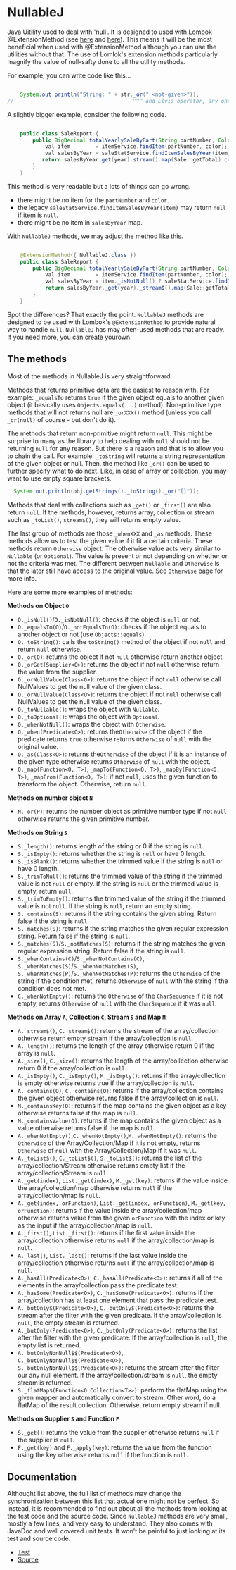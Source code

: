 # NullableJ

Java Uitility used to deal with 'null'.
It is designed to used with Lombok @ExtensionMethod (see [here](https://dzone.com/articles/lomboks-extension-methods) and [here](https://projectlombok.org/features/experimental/ExtensionMethod)).
This means it will be the most beneficial when used with @ExtensionMethod
  although you can use the utilities without that.
The use of Lomlok's extension methods particularly magnify the value of null-safty done to all the utility methods.

For example, you can write code like this...

```Java

    System.out.println("String: " + str._or(" <not-given>"));
//                                      ^^^ and Elvis operator, any one?
```

A slightly bigger example, consider the following code.

```Java

    public class SaleReport {
        public BigDecimal totalYearlySaleByPart(String partNumber, Color color, int year) {
            val item        = itemService.findItem(partNumber, color);
            val salesByYear = saleStatService.findItemSalesByYear(item);
           return salesByYear.get(year).stream().map(Sale::getTotal).collect(reducing(ZERO, BigDecimal::add));
        }
    }
```

This method is very readable but a lots of things can go wrong.
* there might be no item for the `partNumber` and `color`.
* the legacy `saleStatService.findItemSalesByYear(item)` may return `null` if item is `null`.
* there might be no item in `salesByYear` map.

With `NullableJ` methods, we may adjust the method like this.

```Java

    @ExtensionMethod({ NullableJ.class })
    public class SaleReport {
        public BigDecimal totalYearlySaleByPart(String partNumber, Color color, int year) {
            val item        = itemService.findItem(partNumber, color);
            val salesByYear = item._isNotNull() ? saleStatService.findItemSalesByYear(item) : null;
            return salesByYear._get(year)._stream$().map(Sale::getTotal).collect(reducing(ZERO, BigDecimal::add));
        }
    }
```

Spot the differences?
That exactly the point.
`NullableJ` methods are designed to be used with Lombok's `@ExtensionMethod` to provide natural way to handle `null`.
`NullableJ` has may often-used methods that are ready.
If you need more, you can create yourown.

## The methods

Most of the methods in NullableJ is very straightforward.

Methods that returns primitive data are the easiest to reason with.
For example: `_equalsTo` returns `true` if the given object equals to another given object (it basically uses `Objects.equals(...)` method).
Non-primitive type methods that will not returns null are `_orXXX()` method (unless you call `_or(null)` of course - but don't do it).

The methods that return non-primitive might return `null`.
This might be surprise to many as the library to help dealing with `null` should not be returning `null` for any reason.
But there is a reason and that is to allow you to chain the call.
For example: `_toString` will returns a string representation of the given object or null.
Then, the method like `_or()` can be used to further specify what to do next.
Like, in case of array or collection,
  you may want to use empty square brackets.

```Java
  System.out.println(obj.getStrings()._toString()._or("[]"));
```

Methods that deal with collections such as `_get()` or `_first()` are also return `null`.
If the methods, however, returns array, collection or stream such as `_toList()`, `stream$()`, they will returns empty value.

The last group of methods are those `_whenXXX` and `_as` methods.
These methods allow us to test the given value if it fit a certain criteria.
These methods return `Otherwise` object.
The otherwise value acts very similar to `Nullable` (or `Optional`).
The value is present or not depending on whether or not the criteria was met.
The different between `Nullable` and `Otherwise` is that the later still have access to the original value.
See [`Otherwise` page](https://github.com/NawaMan/NullableJ/blob/master/docs/Otherwise.md) for more info.

Here are some more examples of methods:

**Methods on Object `O`**
- `O._isNull()`/`O._isNotNull()`: checks if the object is `null` or not.
- `O._equalsTo(O)`/`O._notEqualsTo(O)`: checks if the object equals to another object or not (use `Objects::equals`).
- `O._toString()`: calls the `toString()` method of the object if not `null` and return `null` otherwise.
- `O._or(O)`: returns the object if not `null` otherwise return another object.
- `O._orGet(Supplier<O>)`: returns the object if not `null` otherwise return the value from the supplier.
- `O._orNullValue(Class<O>)`: returns the object if not `null` otherwise call NullValues to get the null value of the given class.
- `O._orNullValue(Class<O>)`: returns the object if not `null` otherwise call NullValues to get the null value of the given class.
- `O._toNullable()`: wraps the object with `Nullable`.
- `O._toOptional()`: wraps the object with `Optional`.
- `O._whenNotNull()`: wraps the object with `Otherwise`.
- `O._when(Predicate<O>)`: returns the`Otherwise` of the object if the predicate returns `true` otherwise returns `Otherwise` of `null` with the original value.
- `O._as(Class<O>)`: returns the`Otherwise` of the object if it is an instance of the given type otherwise returns `Otherwise` of `null` with the object.
- `O._map(Function<O, T>)`, `_mapTo(Function<O, T>)`, `_mapBy(Function<O, T>)`, `_mapFrom(Function<O, T>)`: if not `null`, uses the given function to transform the object. Otherwise, return `null`.

**Methods on number object `N`**
- `N._or(P)`: returns the number object as primitive number type if not `null` otherwise returns the given primitive number.

**Methods on String `S`**
- `S._length()`: returns length of the string or 0 if the string is `null`.
- `S._isEmpty()`: returns whether the string is `null` or have 0 length.
- `S._isBlank()`: returns whether the trimmed value if the string is `null` or have 0 length.
- `S._trimToNull()`: returns the trimmed value of the string if the trimmed value is not `null` or empty. If the string is `null` or the trimmed value is empty, return `null`.
- `S._trimToEmpty()`: returns the trimmed value of the string if the trimmed value is not `null`. If the string is `null`, return an empty string.
- `S._contains(S)`: returns if the string contains the given string. Return false if the string is `null`.
- `S._matches(S)`: returns if the string matches the given regular expression string. Return false if the string is `null`.
- `S._matches(S)`/`S._notMatches(S)`: returns if the string matches the given regular expression string. Return false if the string is `null`.
- `S._whenContains(C)`/`S._whenNotContains(C)`, `S._whenMatches(S)`/`S._whenNotMatches(S)`, `S._whenMatches(P)`/`S._whenNotMatches(P)`: returns the `Otherwise` of the string if the condition met, returns `Otherwise` of `null` with the string  if the condition does not met.
- `C._whenNotEmpty()`: returns the `Otherwise` of the `CharSequence` if it is not empty, returns `Otherwise` of `null` with the `CharSequence` if it was `null`.

**Methods on Array `A`, Collection `C`, Stream `S` and Map `M`**
- `A._stream$()`, `C._stream$()`: returns the stream of the array/collection otherwise return empty stream if the array/collection is `null`.
- `A._length()`: returns the length of the array otherwise return 0 if the array is `null`.
- `A._size()`, `C._size()`: returns the length of the array/collection otherwise return 0 if the array/collection is `null`.
- `A._isEmpty()`, `C._isEmpty()`, `M._isEmpty()`: returns if the array/collection is empty otherwise returns true if the array/collection is `null`.
- `A._contains(O)`, `C._contains(O)`: returns if the array/collection contains the given object otherwise returns false if the array/collection is `null`.
- `M._containsKey(O)`: returns if the map contains the given object as a key otherwise returns false if the map is `null`.
- `M._containsValue(O)`: returns if the map contains the given object as a value otherwise returns false if the map is `null`.
- `A._whenNotEmpty()`,`C._whenNotEmpty()`,`M._whenNotEmpty()`: returns the `Otherwise` of the Array/Collection/Map if it is not empty, returns `Otherwise` of `null` with the Array/Collection/Map if it was `null`.
- `A._toList$()`, `C._toList$()`, `S._toList$()`: returns the list of the array/collection/Stream otherwise returns empty list if the array/collection/Stream is `null`.
- `A._get(index)`, `List._get(index)`, `M._get(key)`: returns if the value inside the array/collection/map otherwise returns `null` if the array/collection/map is `null`.
- `A._get(index, orFunction)`, `List._get(index, orFunction)`, `M._get(key, orFunction)`: returns if the value inside the array/collection/map otherwise returns value from the given `orFunction` with the index or key as the input if the array/collection/map is `null`.
- `A._first()`, `List._first()`: returns if the first value inside the array/collection otherwise returns `null` if the array/collection/map is `null`.
- `A._last()`, `List._last()`: returns if the last value inside the array/collection otherwise returns `null` if the array/collection/map is `null`.
- `A._hasAll(Predicate<O>)`, `C._hasAll(Predicate<O>)`: returns if all of the elements in the array/collection pass the predicate test.
- `A._hasSome(Predicate<O>)`, `C._hasSome(Predicate<O>)`: returns if the array/collection has at least one element that pass the predicate test.
- `A._butOnly$(Predicate<O>)`, `C._butOnly$(Predicate<O>)`: returns the stream after the filter with the given predicate. If the array/collection is `null`, the empty stream is returned.
- `A._butOnly(Predicate<O>)`, `C._butOnly(Predicate<O>)`: returns the list after the filter with the given predicate. If the array/collection is `null`, the empty list is returned.
- `A._butOnlyNonNull$$(Predicate<O>)`, `C._butOnlyNonNull$$(Predicate<O>)`, `S._butOnlyNonNull$$(Predicate<O>)`: returns the stream after the filter our any null element. If the array/collection/stream is `null`, the empty stream is returned.
- `S._flatMap$(Function<O Collection<T>>)`: perform the flatMap using the given mapper and automatically convert to stream. Other word, do a flatMap of the result collection. Otherwise, return empty stream if null.

**Methods on Supplier `S` and Function `F`**
- `S._get()`: returns the value from the supplier otherwise returns `null` if the supplier is `null`.
- `F._get(key)` and `F._apply(key)`: returns the value from the function using the key otherwise returns `null` if the function is `null`.


## Documentation

Althought list above, the full list of methods may change the synchronization between this list that actual one might not be perfect.
So instead, it is recommended to find out about all the methods from looking at the test code and the source code.
Since `NullableJ` methods are very small, mostly a few lines, and very easy to understand.
They also comes with JavaDoc and well covered unit tests.
It won't be painful to just looking at its test and source code.

- [Test](https://github.com/NawaMan/NullableJ/blob/master/src/test/java/nawaman/nullable/NullableJTest.java)
- [Source](https://github.com/NawaMan/NullableJ/blob/master/src/main/java/nawaman/nullable/NullableJ.java)

